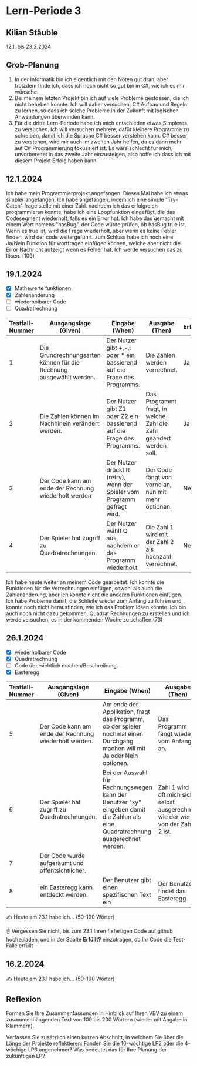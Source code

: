 # Lern-Periode 3

## Kilian Stäuble

12.1. bis 23.2.2024

## Grob-Planung

1. In der Informatik bin ich eigentlich mit den Noten gut dran, aber trotzdem finde ich, dass ich noch nicht so gut bin in C#, wie ich es mir wünsche.
2. Bei meinem letzten Projekt bin ich auf viele Probleme gestossen, die ich nicht beheben konnte. Ich will daher versuchen, C# Aufbau und Regeln zu lernen, so dass ich solche Probleme in der Zukunft mit logischen Anwendungen überwinden kann.
3. Für die dritte Lern-Periode habe ich mich entschieden etwas Simpleres zu versuchen. Ich will versuchen mehrere, dafür kleinere Programme zu schreiben, damit ich die Sprache C# besser verstehen kann. C# besser zu verstehen, wird mir auch im zweiten Jahr helfen, da es dann mehr auf C# Programmierung fokussiert ist. Es wäre schlecht für mich, unvorbereitet in das zweite Jahr einzusteigen, also hoffe ich dass ich mit diesem Projekt Erfolg haben kann.

## 12.1.2024

Ich habe mein Programmierprojekt angefangen. Dieses Mal habe ich etwas simpler angefangen. Ich habe angefangen, indem ich eine simple "Try-Catch" frage stelle mit einer Zahl. nachdem ich das erfolgreich programmieren konnte, habe ich eine Loopfunktion eingefügt, die das Codesegment wiederholt, falls es ein Error hat. Ich habe das gemacht mit einem Wert namens "hasBug". der Code würde prüfen, ob hasBug true ist. Wenn es true ist, wird die Frage wiederholt, aber wenn es keine Fehler finden, wird der code weitergeführt. zum Schluss habe ich noch eine Ja/Nein Funktion für wortfragen einfügen können, welche aber nicht die Error Nachricht aufzeigt wenn es Fehler hat. Ich werde versuchen das zu lösen. (109)

## 19.1.2024

- [X] Mathewerte funktionen
- [X] Zahlenänderung
- [ ] wiederholbarer Code
- [ ] Quadratrechnung

| Testfall-Nummer | Ausgangslage (Given) | Eingabe (When) | Ausgabe (Then) | Erfüllt? |
| --------------- | -------------------- | -------------- | -------------- | -------- |
| 1               |Die Grundrechnungsarten können für die Rechnung ausgewählt werden.|Der Nutzer gibt +,-,: oder * ein, bassierend auf die Frage des Programms.|Die Zahlen werden verrechnet.|Ja
| 2               |Die Zahlen können im Nachhinein verändert werden.|Der Nutzer gibt Z1 oder Z2 ein bassierend auf die Frage des Programms. |Das Programmt fragt, in welche Zahl die Zahl geändert werden soll.|Ja|
| 3               |Der Code kann am ende der Rechnung wiederholt werden|Der Nutzer drückt R (retry), wenn der Spieler vom Programm gefragt wird.|Der Code fängt von vorne an, nun mit mehr optionen.|Nein|
| 4               |Der Spieler hat zugriff zu Quadratrechnungen.|Der Nutzer wählt Q aus, nachdem er das Programm wiederhol.t |Die Zahl 1 wird mit der Zahl 2 als hochzahl verrechnet.|Nein|

Ich habe heute weiter an meinem Code gearbeitet. Ich konnte die Funktionen für die Verrechnungen einfügen, sowohl als auch die Zahlenänderung, aber ich konnte nicht die anderen Funktionen einfügen. Ich habe Probleme damit, die Schleife wieder zum Anfang zu führen und konnte noch nicht herausfinden, wie ich das Problem lösen könnte. Ich bin auch noch nicht dazu gekommen, Quadrat Rechnungen zu erstellen und ich werde versuchen, es in der kommenden Woche zu schaffen.(73)

## 26.1.2024

- [X] wiederholbarer Code
- [X] Quadratrechnung
- [ ] Code übersichtlich machen/Beschreibung.
- [X] Easteregg

| Testfall-Nummer | Ausgangslage (Given)                                         | Eingabe (When)              | Ausgabe (Then) | Erfüllt? |
| --------------- | ------------------------------------------------------------ | --------------------------- | -------------- | -------- |
| 5               |Der Code kann am ende der Rechnung wiederholt werden.|Am ende der Applikation, fragt das Programm, ob der spieler nochmal einen Durchgang machen will mit Ja oder Nein optionen.|Das Programm fängt wieder vom Anfang an.| Ja
| 6               |Der Spieler hat zugriff zu Quadratrechnungen.|Bei der Auswahl für Rechnungswegen kann der Benutzer "xy" eingeben damit die Zahlen als eine Quadratrechnung ausgerechnet werden.|Zahl 1 wird so oft mich sich selbst ausgerechnet, wie der wert von der Zahl 2 ist.|Ja          |
| 7               |Der Code wurde aufgeräumt und offentsichtlicher.|          |
| 8               |ein Easteregg kann entdeckt werden.|Der Benutzer gibt einen spezifischen Text ein|Der Benutzer findet das Easteregg|Ja|

✍️ Heute am 23.1 habe ich... (50-100 Wörter)

☝️ Vergessen Sie nicht, bis zum 23.1 Ihren fixfertigen Code auf github hochzuladen, und in der Spalte **Erfüllt?** einzutragen, ob Ihr Code die Test-Fälle erfüllt

## 16.2.2024

✍️ Heute am 23.1 habe ich... (50-100 Wörter)

## Reflexion

Formen Sie Ihre Zusammenfassungen in Hinblick auf Ihren VBV zu einem zusammenhängenden Text von 100 bis 200 Wörtern (wieder mit Angabe in Klammern).

Verfassen Sie zusätzlich einen kurzen Abschnitt, in welchem Sie über die Länge der Projekte reflektieren: Fanden Sie die 10-wöchtige LP2 oder die 4-wöchige LP3 angenehmer? Was bedeutet das für Ihre Planung der zukünftigen LP?
